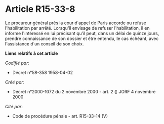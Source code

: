 # Article R15-33-8

Le procureur général près la cour d'appel de Paris accorde ou refuse l'habilitation par arrêté. Lorsqu'il envisage de refuser
l'habilitation, il en informe l'intéressé en lui précisant qu'il peut, dans un délai de quinze jours, prendre connaissance de
son dossier et être entendu, le cas échéant, avec l'assistance d'un conseil de son choix.

**Liens relatifs à cet article**

_Codifié par_:

  - Décret n°58-358 1958-04-02

_Créé par_:

  - Décret n°2000-1072 du 2 novembre 2000 - art. 2 () JORF 4 novembre 2000

_Cité par_:

  - Code de procédure pénale - art. R15-33-14 (V)
